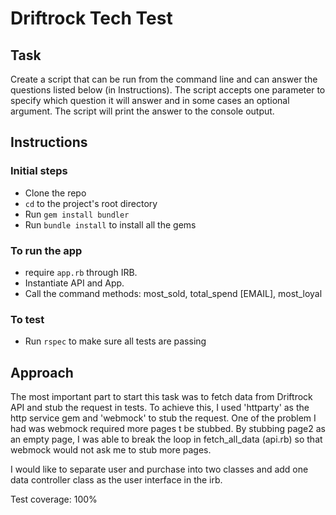 # Driftrock Tech Test

## Task

Create a script that can be run from the command line and can answer the questions listed below (in Instructions). The script accepts one parameter to specify which question it will answer and in some cases an optional argument. The script will print the answer to the console output.

## Instructions

### Initial steps
- Clone the repo
- `cd` to the project's root directory
- Run `gem install bundler`
- Run `bundle install` to install all the gems

### To run the app

- require `app.rb` through IRB.
- Instantiate API and App.
- Call the command methods: most_sold, total_spend [EMAIL], most_loyal

### To test
- Run `rspec` to make sure all tests are passing

## Approach
The most important part to start this task was to fetch data from Driftrock API and stub the request in tests. To achieve this, I used 'httparty' as the http service gem and 'webmock' to stub the request. One of the problem I had was webmock required more pages t be stubbed. By stubbing page2 as an empty page, I was able to break the loop in fetch_all_data (api.rb) so that webmock would not ask me to stub more pages.

I would like to separate user and purchase into two classes and add one data controller class as the user interface in the irb.

Test coverage: 100%
